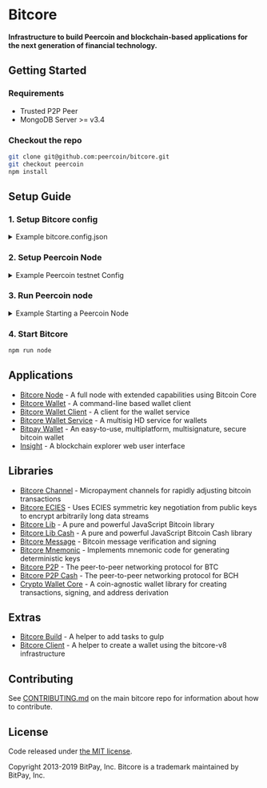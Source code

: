 # Bitcore

**Infrastructure to build Peercoin and blockchain-based applications for the next generation of financial technology.**

## Getting Started

### Requirements

- Trusted P2P Peer
- MongoDB Server >= v3.4

### Checkout the repo

```sh
git clone git@github.com:peercoin/bitcore.git
git checkout peercoin
npm install
```

## Setup Guide

### 1. Setup Bitcore config

<details>
<summary>Example bitcore.config.json</summary>
<br>

```json
{
  "bitcoreNode": {
    "chains": {
      "PPC": {
        "testnet": {
          "chainSource": "p2p",
          "trustedPeers": [
            {
              "host": "127.0.0.1",
              "port": 9903
            }
          ],
          "rpc": {
            "host": "127.0.0.1",
            "port": 9904,
            "username": "username",
            "password": "password"
          }
        }
      }
    }
  }
}
```

</details>

### 2. Setup Peercoin Node

<details>
<summary>Example Peercoin testnet Config</summary>

```sh
whitelist=127.0.0.1
txindex=0
listen=1
server=1
upnp=1
testnet=1
minting=0

# Make sure port & rpcport matches the
# bitcore.config.json ports for PPC testnet

# if using Peercoin v0.8+ prefix
# [main]

port=9903
rpcport=9904
rpcallowip=127.0.0.1

rpcuser=username
rpcpassword=password
```

</details>

### 3. Run Peercoin node

<details>
<summary>Example Starting a Peercoin Node</summary>

```sh
# Path to your bitcoin application and path to the config above
/Applications/Peercoin-Qt.app/Contents/MacOS/Peercoin-Qt -datadir=/Users/username/blockchains/peercoin/networks/testnet/
```

</details>

### 4. Start Bitcore

```sh
npm run node
```

## Applications

- [Bitcore Node](packages/bitcore-node) - A full node with extended capabilities using Bitcoin Core
- [Bitcore Wallet](packages/bitcore-wallet) - A command-line based wallet client
- [Bitcore Wallet Client](packages/bitcore-wallet-client) - A client for the wallet service
- [Bitcore Wallet Service](packages/bitcore-wallet-service) - A multisig HD service for wallets
- [Bitpay Wallet](https://github.com/bitpay/copay) - An easy-to-use, multiplatform, multisignature, secure bitcoin wallet
- [Insight](packages/insight) - A blockchain explorer web user interface

## Libraries

- [Bitcore Channel](https://github.com/bitpay/bitcore-channel) - Micropayment channels for rapidly adjusting bitcoin transactions
- [Bitcore ECIES](https://github.com/bitpay/bitcore-ecies) - Uses ECIES symmetric key negotiation from public keys to encrypt arbitrarily long data streams
- [Bitcore Lib](packages/bitcore-lib) - A pure and powerful JavaScript Bitcoin library
- [Bitcore Lib Cash](packages/bitcore-lib-cash) - A pure and powerful JavaScript Bitcoin Cash library
- [Bitcore Message](https://github.com/bitpay/bitcore-message) - Bitcoin message verification and signing
- [Bitcore Mnemonic](packages/bitcore-mnemonic) - Implements mnemonic code for generating deterministic keys
- [Bitcore P2P](packages/bitcore-p2p) - The peer-to-peer networking protocol for BTC
- [Bitcore P2P Cash](packages/bitcore-p2p-cash) - The peer-to-peer networking protocol for BCH
- [Crypto Wallet Core](packages/crypto-wallet-core) - A coin-agnostic wallet library for creating transactions, signing, and address derivation

## Extras

- [Bitcore Build](packages/bitcore-build) - A helper to add tasks to gulp
- [Bitcore Client](packages/bitcore-client) - A helper to create a wallet using the bitcore-v8 infrastructure

## Contributing

See [CONTRIBUTING.md](https://github.com/bitpay/bitcore/blob/master/Contributing.md) on the main bitcore repo for information about how to contribute.

## License

Code released under [the MIT license](https://github.com/bitpay/bitcore/blob/master/LICENSE).

Copyright 2013-2019 BitPay, Inc. Bitcore is a trademark maintained by BitPay, Inc.
